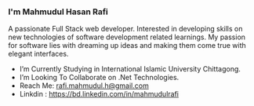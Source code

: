 ### I'm Mahmudul Hasan Rafi

A passionate Full Stack web developer. Interested in developing skills on new technologies of software development related learnings. My passion for software lies with dreaming up ideas and making them come true with elegant interfaces.

- I’m Currently Studying in International Islamic University Chittagong.
- I’m Looking To Collaborate on .Net Technologies.
- Reach Me: rafi.mahmudul.h@gmail.com
- Linkdin :  https://bd.linkedin.com/in/mahmudulrafi
